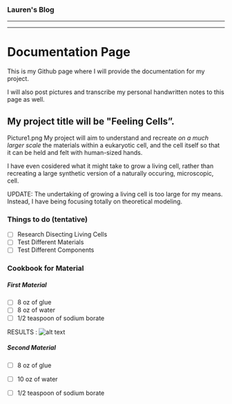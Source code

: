        
### Lauren's Blog ###

-------
-------

# Documentation Page

This is my Github page where I will provide the documentation for my project.

I will also post pictures and transcribe my personal handwritten notes to this page as well. 



## **My project title will be "Feeling Cells”.**
Picture1.png
My project will aim to understand and recreate _on a much larger scale_ the materials within a eukaryotic cell, 
and the cell itself so that it can be held and felt with human-sized hands. 


I have even cosidered what it might take to grow a living cell, rather than recreating a large synthetic version of 
a naturally occuring, microscopic, cell.

UPDATE: The undertaking of growing a living cell is too large for my means. Instead, I have being focusing totally on theoretical modeling.

### **Things to do (tentative)**

- [ ] Research Disecting Living Cells
- [ ] Test Different Materials
- [ ] Test Different Components 

### Cookbook for Material 

##### First Material
- [ ] 8 oz of glue
- [ ] 8 oz of water
- [ ] 1/2 teaspoon of sodium borate

RESULTS : ![alt text](https://github.com/ladkins19/Laurens-Github/blob/master/IMG_2088.jpeg)

##### Second Material
- [ ] 8 oz of glue
- [ ] 10 oz of water
- [ ] 1/2 teaspoon of sodium borate

